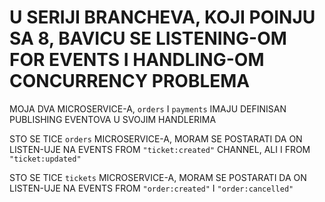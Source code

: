# U SERIJI BRANCHEVA, KOJI POINJU SA 8, BAVICU SE LISTENING-OM FOR EVENTS I HANDLING-OM CONCURRENCY PROBLEMA

MOJA DVA MICROSERVICE-A, `orders` I `payments` IMAJU DEFINISAN PUBLISHING EVENTOVA U SVOJIM HANDLERIMA

STO SE TICE `orders` MICROSERVICE-A, MORAM SE POSTARATI DA ON LISTEN-UJE NA EVENTS FROM `"ticket:created"` CHANNEL, ALI I FROM `"ticket:updated"`

STO SE TICE `tickets` MICROSERVICE-A, MORAM SE POSTARATI DA ON LISTEN-UJE NA EVENTS FROM `"order:created"` I `"order:cancelled"`

